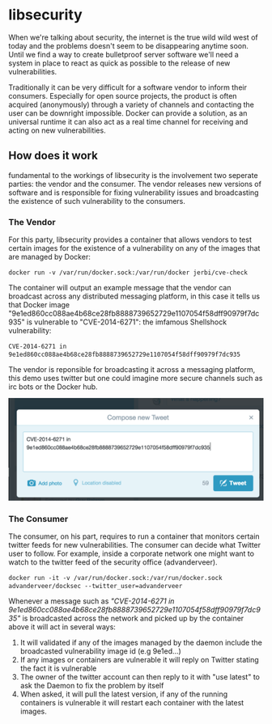 # libsecurity

When we're talking about security, the internet is the true wild wild west of today and the problems doesn't seem to be disappearing anytime soon. Until we find a way to create bulletproof server software we'll need a system in place to react as quick as possible to the release of new vulnerabilities. 

Traditionally it can be very difficult for a software vendor to inform their consumers. Especially for open source projects, the product is often acquired (anonymously) through a variety of channels and contacting the user can be downright impossible. Docker can provide a solution, as an universal runtime it can also act as a real time channel for receiving and acting on new vulnerabilities.

## How does it work
fundamental to the workings of libsecurity is the involvement two seperate parties: the vendor and the consumer. The vendor releases new versions of software and is responsible for fixing vulnerability issues and broadcasting the existence of such vulnerability to the consumers. 

### The Vendor

For this party, libsecurity provides a container that allows vendors to test certain images for the existence of a vulnerability on any of the images that are managed by Docker:

```
docker run -v /var/run/docker.sock:/var/run/docker jerbi/cve-check
```

The container will output an example message that the vendor can broadcast across any distributed messaging platform, in this case it tells us that Docker image "9e1ed860cc088ae4b68ce28fb8888739652729e1107054f58dff90979f7dc935" is vulnerable to "CVE-2014-6271": the imfamous Shellshock vulnerability:

```
CVE-2014-6271 in 9e1ed860cc088ae4b68ce28fb8888739652729e1107054f58dff90979f7dc935
```

The vendor is reponsible for broadcasting it across a messaging platform, this demo uses twitter but one could imagine more secure channels such as irc bots or the Docker hub.

![Timeglass Screenshot](/screenshot.png?raw=true "Timeglass Screenshot")

### The Consumer
The consumer, on his part, requires to run a container that monitors certain twitter feeds for new vulnerabilities. The consumer can decide what Twitter user to follow. For example, inside a corporate network one might want to watch to the twitter feed of the security office (advanderveer).

```
docker run -it -v /var/run/docker.sock:/var/run/docker.sock advanderveer/docksec --twitter_user=advanderveer
```

Whenever a message such as _"CVE-2014-6271 in 9e1ed860cc088ae4b68ce28fb8888739652729e1107054f58dff90979f7dc935"_ is broadcasted across the network and picked up by the container above it will act in several ways:

1. It will validated if any of the images managed by the daemon include the broadcasted vulnerability image id (e.g 9e1ed...)
2. If any images or containers are vulnerable it will reply on Twitter stating the fact it is vulnerable
3. The owner of the twitter account can then reply to it with "use latest" to ask the Daemon to fix the problem by itself
2. When asked, it will pull the latest version, if any of the running containers is vulnerable it will restart each container with the latest images. 

